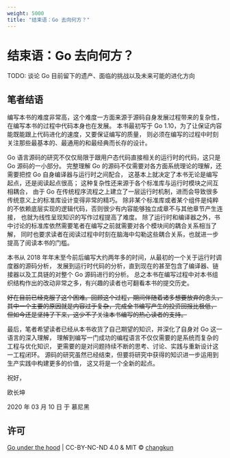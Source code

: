```yaml
---
weight: 5000
title: "结束语：Go 去向何方？"
---
```


# 结束语：Go 去向何方？

TODO: 谈论 Go 目前留下的遗产、面临的挑战以及未来可能的进化方向

## 笔者结语

编写本书的难度非常高，这个难度一方面来源于源码自身发展过程带来的复杂性，在编写本书的过程中代码本身也在发展。
本书最初写于 Go 1.10，为了让保证内容能既能跟上代码进化的速度，又要保证编写的质量，
则必须在编写的过程中时刻关注那些最基本的、最通用的和最经典而长存的设计。

Go 语言源码的研究不仅仅局限于跟用户态代码直接相关的运行时的代码，这只是 Go 源码的一小部分。
完整理解 Go 的源码不仅需要对各方面系统理论的理解，还需要把控 Go 自身编译器与运行时之间配合，
这基本上就决定了本书无论是编写起点，还是阅读起点很高；
这种复杂性还来源于各个标准库与运行时模块之间互相耦合，
由于 Go 在传统程序流程之上建立了一层运行时机制，进而会导致很多传统意义上的标准库设计变得非常的精巧。
除非某个标准库或者某个组件是纯粹的不依赖底层实现的逻辑代码，否则很少有内容能够独立成章不与其他章节产生连接，
也就为线性呈现知识的写作过程提高了难度。
除了运行时和编译器之外，书中讨论的标准库依然需要笔者在编写之前就需要对各个模块间的耦合关系相当了解，
同时也要求读者在阅读过程中时刻在脑海中勾勒这些耦合关系，也就进一步提高了阅读本书的门槛。

本书从 2018 年年末至今前后编写大约两年多的时间，从最初的一个关于运行时调度器的源码分析，
发展到运行时代码的分析，直到现在的甚至包含了编译器、链接器以及工具链的对整个 Go 源码进行的分析。
总之本书在编写过程中对本书组织结构作出的改动非常之多，有兴趣的读者也可翻看本书的提交历史。

~~好在目前已经克服了这个困难。回顾这个过程，期间伴随着诸多想要放弃的念头，
其中一个主要的原因就是内容过于复杂，完成全书编写产生的投资回报比极低，
但如今还是坚持了下来，这少不了关注本书编写的热心读者的支持。~~

最后，笔者希望读者已经从本书收货了自己期望的知识，并深化了自身对 Go 这一语言的深入理解，
理解到编写一门成功的编程语言不仅仅需要的是系统而复杂的工程与优化知识，
更需要的是对问题持续不断的思考、讨论、实践与重新设计这一工程闭环。
源码的研究虽然已经结束，但要将研究中获得的知识进一步运用到生产实践中构建更多的价值，
这又将是一个全新的起点。

祝好，

欧长坤 

2020 年 03 月 10 日 于 慕尼黑

## 许可

[Go under the hood](https://github.com/golang-design/under-the-hood) | CC-BY-NC-ND 4.0 & MIT &copy; [changkun](https://changkun.de)
